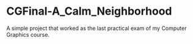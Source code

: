 # CGFinal-A_Calm_Neighborhood
A simple project that worked as the last practical exam of my Computer Graphics course.
